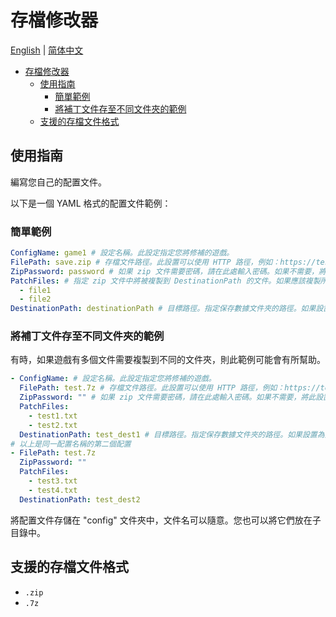 # 存檔修改器

[English](./SavePatcher.md) | [简体中文](./SavePatcher.zh-cn.md)

- [存檔修改器](#存檔修改器)
  - [使用指南](#使用指南)
    - [簡單範例](#簡單範例)
    - [將補丁文件存至不同文件夾的範例](#將補丁文件存至不同文件夾的範例)
  - [支援的存檔文件格式](#支援的存檔文件格式)

## 使用指南

編寫您自己的配置文件。

以下是一個 YAML 格式的配置文件範例：

### 簡單範例

```yaml
ConfigName: game1 # 設定名稱。此設定指定您將修補的遊戲。
FilePath: save.zip # 存檔文件路徑。此設置可以使用 HTTP 路徑，例如：https://test.com/test.zip
ZipPassword: password # 如果 zip 文件需要密碼，請在此處輸入密碼。如果不需要，將此設置保留為空字符串 ('')。
PatchFiles: # 指定 zip 文件中將被複製到 DestinationPath 的文件。如果應該複製所有文件，請將此設置保留為空列表。
  - file1
  - file2
DestinationPath: destinationPath # 目標路徑。指定保存數據文件夾的路徑。如果設置為空字符串 ('')，將彈出窗口進行選擇。此設置可以通過使用 %variable_name% 使用環境變量路徑。
```

### 將補丁文件存至不同文件夾的範例

有時，如果遊戲有多個文件需要複製到不同的文件夾，則此範例可能會有所幫助。

```yaml
- ConfigName: # 設定名稱。此設定指定您將修補的遊戲。
  FilePath: test.7z # 存檔文件路徑。此設置可以使用 HTTP 路徑，例如：https://test.com/test.zip
  ZipPassword: "" # 如果 zip 文件需要密碼，請在此處輸入密碼。如果不需要，將此設置保留為空字符串 ('')。
  PatchFiles:
    - test1.txt
    - test2.txt
  DestinationPath: test_dest1 # 目標路徑。指定保存數據文件夾的路徑。如果設置為空字符串 ('')，將彈出窗口進行選擇。此設置可以通過使用 %variable_name% 使用環境變量路徑。
# 以上是同一配置名稱的第二個配置
- FilePath: test.7z
  ZipPassword: ""
  PatchFiles:
    - test3.txt
    - test4.txt
  DestinationPath: test_dest2
```

將配置文件存儲在 "config" 文件夾中，文件名可以隨意。您也可以將它們放在子目錄中。

## 支援的存檔文件格式

- `.zip`
- `.7z`
